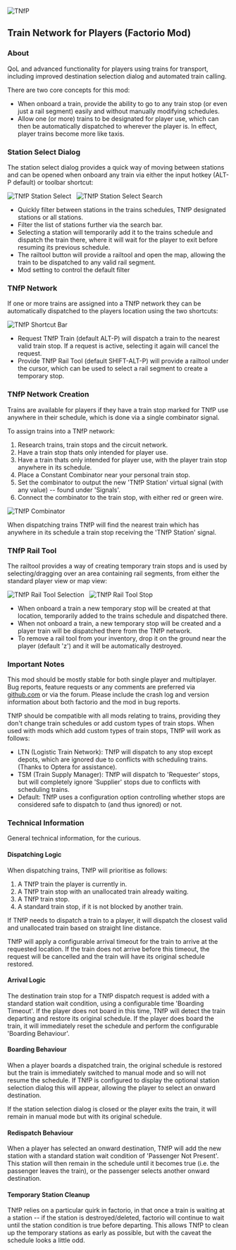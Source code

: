![TNfP](https://leehuk.github.io/factorio-tnfp/docs/images/tnfp-logo.png)
## Train Network for Players (Factorio Mod)

### About
QoL and advanced functionality for players using trains for transport, including improved destination selection dialog and automated train calling.

There are two core concepts for this mod:

* When onboard a train, provide the ability to go to any train stop (or even just a rail segment) easily and without manually modifying schedules.
* Allow one (or more) trains to be designated for player use, which can then be automatically dispatched to wherever the player is.  In effect, player trains become more like taxis.

### Station Select Dialog
The station select dialog provides a quick way of moving between stations and can be opened when onboard any train via either the input hotkey (ALT-P default) or toolbar shortcut:

![TNfP Station Select](https://leehuk.github.io/factorio-tnfp/docs/images/tnfp-screenshot-stationselect.jpg)
&nbsp;
![TNfP Station Select Search](https://leehuk.github.io/factorio-tnfp/docs/images/tnfp-screenshot-stationselect-search.jpg)

* Quickly filter between stations in the trains schedules, TNfP designated stations or all stations.
* Filter the list of stations further via the search bar.
* Selecting a station will temporarily add it to the trains schedule and dispatch the train there, where it will wait for the player to exit before resuming its previous schedule.
* The railtool button will provide a railtool and open the map, allowing the train to be dispatched to any valid rail segment.
* Mod setting to control the default filter

### TNfP Network
If one or more trains are assigned into a TNfP network they can be automatically dispatched to the players location using the two shortcuts:

![TNfP Shortcut Bar](https://leehuk.github.io/factorio-tnfp/docs/images/tnfp-screenshot-shortcutbar.jpg)

* Request TNfP Train (default ALT-P) will dispatch a train to the nearest valid train stop.  If a request is active, selecting it again will cancel the request.
* Provide TNfP Rail Tool (default SHIFT-ALT-P) will provide a railtool under the cursor, which can be used to select a rail segment to create a temporary stop.

### TNfP Network Creation
Trains are available for players if they have a train stop marked for TNfP use anywhere in their schedule, which is done via a single combinator signal.

To assign trains into a TNfP network:
1. Research trains, train stops and the circuit network.
1. Have a train stop thats only intended for player use.
1. Have a train thats only intended for player use, with the player train stop anywhere in its schedule.
1. Place a Constant Combinator near your personal train stop.
1. Set the combinator to output the new 'TNfP Station' virtual signal (with any value) -- found under 'Signals'.
1. Connect the combinator to the train stop, with either red or green wire.

![TNfP Combinator](https://leehuk.github.io/factorio-tnfp/docs/images/tnfp-screenshot-combinator.jpg)

When dispatching trains TNfP will find the nearest train which has anywhere in its schedule a train stop receiving the 'TNfP Station' signal.

### TNfP Rail Tool
The railtool provides a way of creating temporary train stops and is used by selecting/dragging over an area containing rail segments, from either the standard player view or map view:

![TNfP Rail Tool Selection](https://leehuk.github.io/factorio-tnfp/docs/images/tnfp-screenshot-railtool-selection.jpg)
&nbsp;
![TNfP Rail Tool Stop](https://leehuk.github.io/factorio-tnfp/docs/images/tnfp-screenshot-railtool-station.jpg)

* When onboard a train a new temporary stop will be created at that location, temporarily added to the trains schedule and dispatched there.
* When not onboard a train, a new temporary stop will be created and a player train will be dispatched there from the TNfP network.
* To remove a rail tool from your inventory, drop it on the ground near the player (default 'z') and it will be automatically destroyed.

### Important Notes
This mod should be mostly stable for both single player and multiplayer.  Bug reports, feature requests or any comments are preferred via [github.com](https://github.com/leehuk/factorio-tnfp/) or via the forum.  Please include the crash log and version information about both factorio and the mod in bug reports.

TNfP should be compatible with all mods relating to trains, providing they don't change train schedules or add custom types of train stops.  When used with mods which add custom types of train stops, TNfP will work as follows:

* LTN (Logistic Train Network): TNfP will dispatch to any stop except depots, which are ignored due to conflicts with scheduling trains.  (Thanks to Optera for assistance).
* TSM (Train Supply Manager): TNfP will dispatch to 'Requester' stops, but will completely ignore 'Supplier' stops due to conflicts with scheduling trains.
* Default: TNfP uses a configuration option controlling whether stops are considered safe to dispatch to (and thus ignored) or not.

### Technical Information

General technical information, for the curious.

#### Dispatching Logic

When dispatching trains, TNfP will prioritise as follows:

1. A TNfP train the player is currently in.
1. A TNfP train stop with an unallocated train already waiting.
1. A TNfP train stop.
1. A standard train stop, if it is not blocked by another train.

If TNfP needs to dispatch a train to a player, it will dispatch the closest valid and unallocated train based on straight line distance.

TNfP will apply a configurable arrival timeout for the train to arrive at the requested location.  If the train does not arrive before this timeout, the request will be cancelled and the train will have its original schedule restored.

#### Arrival Logic

The destination train stop for a TNfP dispatch request is added with a standard station wait condition, using a configurable time 'Boarding Timeout'.  If the player does not board in this time, TNfP will detect the train departing and restore its original schedule.  If the player does board the train, it will immediately reset the schedule and perform the configurable 'Boarding Behaviour'.

#### Boarding Behaviour

When a player boards a dispatched train, the original schedule is restored but the train is immediately switched to manual mode and so will not resume the schedule.  If TNfP is configured to display the optional station selection dialog this will appear, allowing the player to select an onward destination.

If the station selection dialog is closed or the player exits the train, it will remain in manual mode but with its original schedule.

#### Redispatch Behaviour

When a player has selected an onward destination, TNfP will add the new station with a standard station wait condition of 'Passenger Not Present'.  This station will then remain in the schedule until it becomes true (i.e. the passenger leaves the train), or the passenger selects another onward destination.

#### Temporary Station Cleanup

TNfP relies on a particular quirk in factorio, in that once a train is waiting at a station -- if the station is destroyed/deleted, factorio will continue to wait until the station condition is true before departing.  This allows TNfP to clean up the temporary stations as early as possible, but with the caveat the schedule looks a little odd.